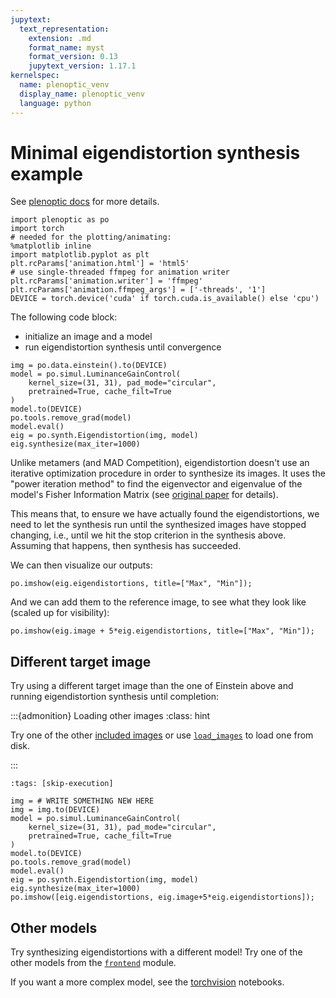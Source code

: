 ```yaml
---
jupytext:
  text_representation:
    extension: .md
    format_name: myst
    format_version: 0.13
    jupytext_version: 1.17.1
kernelspec:
  name: plenoptic_venv
  display_name: plenoptic_venv
  language: python
---
```


# Minimal eigendistortion synthesis example

See [plenoptic docs](https://docs.plenoptic.org/) for more details.

```{code-cell} ipython3
import plenoptic as po
import torch
# needed for the plotting/animating:
%matplotlib inline
import matplotlib.pyplot as plt
plt.rcParams['animation.html'] = 'html5'
# use single-threaded ffmpeg for animation writer
plt.rcParams['animation.writer'] = 'ffmpeg'
plt.rcParams['animation.ffmpeg_args'] = ['-threads', '1']
DEVICE = torch.device('cuda' if torch.cuda.is_available() else 'cpu')
```

The following code block:
- initialize an image and a model
- run eigendistortion synthesis until convergence

```{code-cell} ipython3
img = po.data.einstein().to(DEVICE)
model = po.simul.LuminanceGainControl(
    kernel_size=(31, 31), pad_mode="circular",
    pretrained=True, cache_filt=True
)
model.to(DEVICE)
po.tools.remove_grad(model)
model.eval()
eig = po.synth.Eigendistortion(img, model)
eig.synthesize(max_iter=1000)
```

Unlike metamers (and MAD Competition), eigendistortion doesn't use an iterative optimization procedure in order to synthesize its images. It uses the "power iteration method" to find the eigenvector and eigenvalue of the model's Fisher Information Matrix (see [original paper](https://www.cns.nyu.edu/pub/lcv/berardino17c-final.pdf) for details).

This means that, to ensure we have actually found the eigendistortions, we need to let the synthesis run until the synthesized images have stopped changing, i.e., until we hit the stop criterion in the synthesis above. Assuming that happens, then synthesis has succeeded.

We can then visualize our outputs:

```{code-cell} ipython3
po.imshow(eig.eigendistortions, title=["Max", "Min"]);
```

And we can add them to the reference image, to see what they look like (scaled up for visibility):

```{code-cell} ipython3
po.imshow(eig.image + 5*eig.eigendistortions, title=["Max", "Min"]);
```

## Different target image

Try using a different target image than the one of Einstein above and running eigendistortion synthesis until completion:

:::{admonition} Loading other images
:class: hint

Try one of the other [included images](https://docs.plenoptic.org/docs/branch/main/api/plenoptic.data.html#module-plenoptic.data) or use [`load_images`](https://docs.plenoptic.org/docs/branch/main/api/plenoptic.tools.html#plenoptic.tools.data.load_images) to load one from disk.

:::

```{code-cell} ipython3
:tags: [skip-execution]

img = # WRITE SOMETHING NEW HERE
img = img.to(DEVICE)
model = po.simul.LuminanceGainControl(
    kernel_size=(31, 31), pad_mode="circular",
    pretrained=True, cache_filt=True
)
model.to(DEVICE)
po.tools.remove_grad(model)
model.eval()
eig = po.synth.Eigendistortion(img, model)
eig.synthesize(max_iter=1000)
po.imshow([eig.eigendistortions, eig.image+5*eig.eigendistortions]);
```

## Other models

Try synthesizing eigendistortions with a different model! Try one of the other models from the [`frontend`](https://docs.plenoptic.org/docs/branch/main/api/plenoptic.simulate.models.html#module-plenoptic.simulate.models.frontend) module.

If you want a more complex model, see the [torchvision](./torchvision.md) notebooks.
